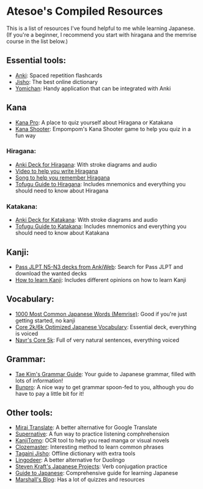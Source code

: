 # Atesoe's Compiled Resources
This is a list of resources I've found helpful to me while learning Japanese. (If you're a beginner, I recommend you start with hiragana and the memrise course in the list below.)


## Essential tools:
* [Anki](https://apps.ankiweb.net): Spaced repetition flashcards
* [Jisho](https://jisho.org): The best online dictionary
* [Yomichan](https://foosoft.net/projects/yomichan): Handy application that can be integrated with Anki

## Kana
* [Kana Pro](https://kana.pro): A place to quiz yourself about Hiragana or Katakana
* [Kana Shooter](https://emp500.github.io/kanashooter): Empompom's Kana Shooter game to help you quiz in a fun way


### Hiragana:
* [Anki Deck for Hiragana](https://ankiweb.net/shared/info/722065315): With stroke diagrams and audio
* [Video to help you write Hiragana](https://www.youtube.com/watch?v=wD3FJgij79c)
* [Song to help you remember Hiragana](https://www.youtube.com/watch?v=OAYWzznNXf8)
* [Tofugu Guide to Hiragana](https://www.tofugu.com/japanese/learn-hiragana): Includes mnemonics and everything you should need to know about Hiragana

### Katakana:
* [Anki Deck for Katakana](https://ankiweb.net/shared/info/1678048485): With stroke diagrams and audio
* [Tofugu Guide to Katakana](https://www.tofugu.com/japanese/learn-katakana): Includes mnemonics and everything you should need to know about Katakana


## Kanji:
* [Pass JLPT N5-N3 decks from AnkiWeb](https://ankiweb.net/shared/decks/): Search for Pass JLPT and download the wanted decks
* [How to learn Kanji](https://www.tofugu.com/japanese/how-to-learn-kanji/): Includes different opinions on how to learn Kanji


## Vocabulary:
* [1000 Most Common Japanese Words (Memrise)](https://www.memrise.com/course/1036012/1000-most-common-japanese-words-with-audio): Good if you're just getting started, no kanji
* [Core 2k/6k Optimized Japanese Vocabulary](https://mega.nz/#!QIQywAAZ!g6wRM6KvDVmLxq7X5xLrvaw7HZGyYULUkT_YDtQdgfU): Essential deck, everything is voiced
* [Nayr's Core 5k](https://mega.nz/#!dgZSwYzD!1ntDq0I_P-5s8sqnwyolXohH6HRvdUnde2jiQuBEL7U): Full of very natural sentences, everything voiced


## Grammar:
* [Tae Kim's Grammar Guide](http://www.guidetojapanese.org/grammar_guide.pdf): Your guide to Japanese grammar, filled with lots of information!
* [Bunpro](https://www.bunpro.jp): A nice way to get grammar spoon-fed to you, although you do have to pay a little bit for it!


## Other tools:
* [Mirai Translate](https://miraitranslate.com/trial/): A better alternative for Google Translate
* [Supernative](https://supernative.tv/ja): A fun way to practice listening comphrehension
* [KanjiTomo](https://www.kanjitomo.net): OCR tool to help you read manga or visual novels
* [Clozemaster](https://www.clozemaster.com): Interesting method to learn common phrases
* [Tagaini Jisho](https://www.tagaini.net): Offline dictionary with extra tools
* [Lingodeer](https://www.lingodeer.com): A better alternative for Duolingo
* [Steven Kraft's Japanese Projects](https://steven-kraft.com/projects/japanese): Verb conjugation practice
* [Guide to Japanese](http://www.guidetojapanese.org/learn/complete): Comprehensive guide for learning Japanese
* [Marshall's Blog](https://marshallyin.com/): Has a lot of quizzes and resources

